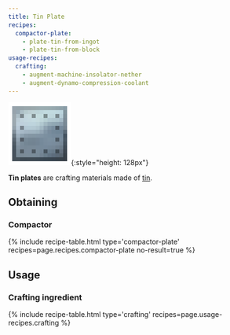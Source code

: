 ```yaml
---
title: Tin Plate
recipes:
  compactor-plate:
    - plate-tin-from-ingot
    - plate-tin-from-block
usage-recipes:
  crafting:
    - augment-machine-insolator-nether
    - augment-dynamo-compression-coolant
---
```


![Tin plate](/assets/images/thermal-foundation/plate-tin.png){:style="height: 128px"}


**Tin plates** are crafting materials made of
[tin](/docs/thermal-foundation/items/materials/ingots/tin-ingot/).


Obtaining
---------

### Compactor
{% include recipe-table.html type='compactor-plate' recipes=page.recipes.compactor-plate no-result=true %}


Usage
-----

### Crafting ingredient
{% include recipe-table.html type='crafting' recipes=page.usage-recipes.crafting %}
